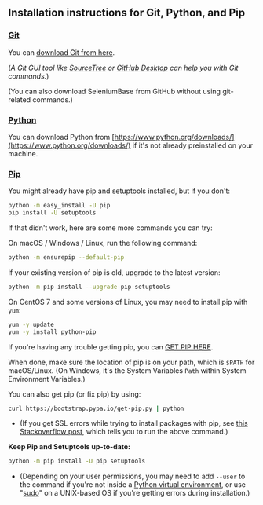 ## Installation instructions for Git, Python, and Pip

### [Git](http://www.git-scm.com)

You can [download Git from here](http://git-scm.com/downloads).

(<i>A Git GUI tool like [SourceTree](https://www.sourcetreeapp.com/) or [GitHub Desktop](https://desktop.github.com/) can help you with Git commands.</i>)

(You can also download SeleniumBase from GitHub without using git-related commands.)

### [Python](https://www.python.org)

You can download Python from [https://www.python.org/downloads/](https://www.python.org/downloads/) if it's not already preinstalled on your machine.

### [Pip](https://en.wikipedia.org/wiki/Pip_%28package_manager%29)

You might already have pip and setuptools installed, but if you don't:

```bash
python -m easy_install -U pip
pip install -U setuptools
```

If that didn't work, here are some more commands you can try:

On macOS / Windows / Linux, run the following command:

```bash
python -m ensurepip --default-pip
```

If your existing version of pip is old, upgrade to the latest version:

```bash
python -m pip install --upgrade pip setuptools
```

On CentOS 7 and some versions of Linux, you may need to install pip with ``yum``:

```bash
yum -y update
yum -y install python-pip
```

If you're having any trouble getting pip, you can [GET PIP HERE](https://pip.pypa.io/en/latest/installation/).

When done, make sure the location of pip is on your path, which is ``$PATH`` for macOS/Linux. (On Windows, it's the System Variables ``Path`` within System Environment Variables.)

You can also get pip (or fix pip) by using:

```bash
curl https://bootstrap.pypa.io/get-pip.py | python
```

* (If you get SSL errors while trying to install packages with pip, see [this Stackoverflow post](https://stackoverflow.com/questions/49768770/not-able-to-install-python-packages-ssl-tlsv1-alert-protocol-version), which tells you to run the above command.)

**Keep Pip and Setuptools up-to-date:**

```bash
python -m pip install -U pip setuptools
```

* (Depending on your user permissions, you may need to add ``--user`` to the command if you're not inside a [Python virtual environment](https://github.com/seleniumbase/SeleniumBase/blob/master/help_docs/virtualenv_instructions.md), or use "[sudo](https://en.wikipedia.org/wiki/Sudo)" on a UNIX-based OS if you're getting errors during installation.)
